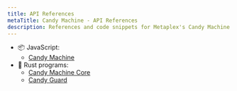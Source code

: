 ```yaml
---
title: API References
metaTitle: Candy Machine - API References
description: References and code snippets for Metaplex's Candy Machine product.
---
```


- 📦 JavaScript:
    * [Candy Machine](https://mpl-candy-machine.typedoc.metaplex.com/)
- 🦀 Rust programs:
    * [Candy Machine Core](https://docs.rs/mpl-candy-machine-core/0.1.0/mpl_candy_machine_core/)
    * [Candy Guard](https://docs.rs/mpl-candy-guard/0.1.0/mpl_candy_guard/)
